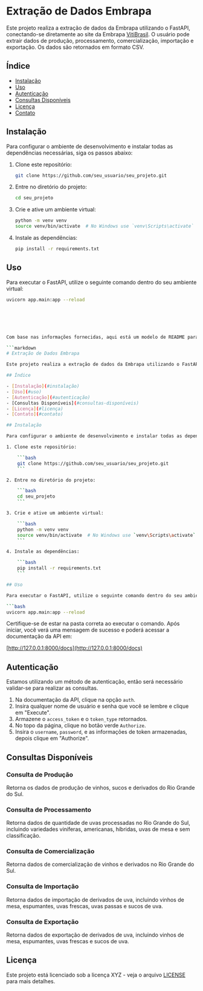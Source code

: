 # Extração de Dados Embrapa

Este projeto realiza a extração de dados da Embrapa utilizando o FastAPI, conectando-se diretamente ao site da Embrapa [VitiBrasil](http://vitibrasil.cnpuv.embrapa.br/index.php?opcao=opt_01). O usuário pode extrair dados de produção, processamento, comercialização, importação e exportação. Os dados são retornados em formato CSV.

## Índice

- [Instalação](#instalação)
- [Uso](#uso)
- [Autenticação](#autenticação)
- [Consultas Disponíveis](#consultas-disponíveis)
- [Licença](#licença)
- [Contato](#contato)

## Instalação

Para configurar o ambiente de desenvolvimento e instalar todas as dependências necessárias, siga os passos abaixo:

1. Clone este repositório:

    ```bash
    git clone https://github.com/seu_usuario/seu_projeto.git
    ```

2. Entre no diretório do projeto:

    ```bash
    cd seu_projeto
    ```

3. Crie e ative um ambiente virtual:

    ```bash
    python -m venv venv
    source venv/bin/activate  # No Windows use `venv\Scripts\activate`
    ```

4. Instale as dependências:

    ```bash
    pip install -r requirements.txt
    ```

## Uso

Para executar o FastAPI, utilize o seguinte comando dentro do seu ambiente virtual:

```bash
uvicorn app.main:app --reload






Com base nas informações fornecidas, aqui está um modelo de README para o seu projeto de extração de dados da Embrapa utilizando o FastAPI:

```markdown
# Extração de Dados Embrapa

Este projeto realiza a extração de dados da Embrapa utilizando o FastAPI, conectando-se diretamente ao site da Embrapa [VitiBrasil](http://vitibrasil.cnpuv.embrapa.br/index.php?opcao=opt_01). O usuário pode extrair dados de produção, processamento, comercialização, importação e exportação. Os dados são retornados em formato CSV.

## Índice

- [Instalação](#instalação)
- [Uso](#uso)
- [Autenticação](#autenticação)
- [Consultas Disponíveis](#consultas-disponíveis)
- [Licença](#licença)
- [Contato](#contato)

## Instalação

Para configurar o ambiente de desenvolvimento e instalar todas as dependências necessárias, siga os passos abaixo:

1. Clone este repositório:

    ```bash
    git clone https://github.com/seu_usuario/seu_projeto.git
    ```

2. Entre no diretório do projeto:

    ```bash
    cd seu_projeto
    ```

3. Crie e ative um ambiente virtual:

    ```bash
    python -m venv venv
    source venv/bin/activate  # No Windows use `venv\Scripts\activate`
    ```

4. Instale as dependências:

    ```bash
    pip install -r requirements.txt
    ```

## Uso

Para executar o FastAPI, utilize o seguinte comando dentro do seu ambiente virtual:

```bash
uvicorn app.main:app --reload
```

Certifique-se de estar na pasta correta ao executar o comando. Após iniciar, você verá uma mensagem de sucesso e poderá acessar a documentação da API em:

[http://127.0.0.1:8000/docs](http://127.0.0.1:8000/docs)

## Autenticação

Estamos utilizando um método de autenticação, então será necessário validar-se para realizar as consultas.

1. Na documentação da API, clique na opção `auth`.
2. Insira qualquer nome de usuário e senha que você se lembre e clique em "Execute".
3. Armazene o `access_token` e o `token_type` retornados.
4. No topo da página, clique no botão verde `Authorize`.
5. Insira o `username`, `password`, e as informações de token armazenadas, depois clique em "Authorize".

## Consultas Disponíveis

### Consulta de Produção

Retorna os dados de produção de vinhos, sucos e derivados do Rio Grande do Sul.

### Consulta de Processamento

Retorna dados de quantidade de uvas processadas no Rio Grande do Sul, incluindo variedades viníferas, americanas, híbridas, uvas de mesa e sem classificação.

### Consulta de Comercialização

Retorna dados de comercialização de vinhos e derivados no Rio Grande do Sul.

### Consulta de Importação

Retorna dados de importação de derivados de uva, incluindo vinhos de mesa, espumantes, uvas frescas, uvas passas e sucos de uva.

### Consulta de Exportação

Retorna dados de exportação de derivados de uva, incluindo vinhos de mesa, espumantes, uvas frescas e sucos de uva.

## Licença

Este projeto está licenciado sob a licença XYZ - veja o arquivo [LICENSE](LICENSE) para mais detalhes.
